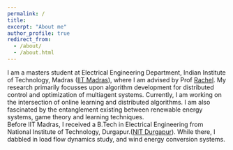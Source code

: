 ```yaml
---
permalink: /
title: 
excerpt: "About me"
author_profile: true
redirect_from: 
  - /about/
  - /about.html
---
```


I am a masters student at Electrical Engineering Department, Indian Institute of Technology, Madras ([IIT Madras](https://www.iitm.ac.in/)), where I am advised by Prof [Rachel](https://www.ee.iitm.ac.in/rachel/). My research primarily focusses upon algorithm development for distributed control and optimization of multiagent systems. Currently, I am working on the intersection of online learning and distributed algorithms. I am also fascinated by the entanglement existing between renewable energy systems, game theory and learning techniques.    
Before IIT Madras, I received a B.Tech in Electrical Engineering from National Institute of Technology, Durgapur.([NIT Durgapur](https://nitdgp.ac.in/)). While there, I dabbled in load flow dynamics study, and wind energy conversion systems. 
